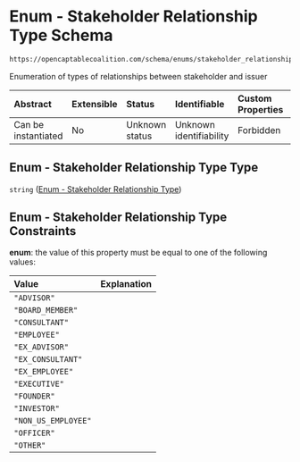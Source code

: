 # Enum - Stakeholder Relationship Type Schema

```txt
https://opencaptablecoalition.com/schema/enums/stakeholder_relationship_type
```

Enumeration of types of relationships between stakeholder and issuer

| Abstract            | Extensible | Status         | Identifiable            | Custom Properties | Additional Properties | Access Restrictions | Defined In                                                                                                                   |
| :------------------ | :--------- | :------------- | :---------------------- | :---------------- | :-------------------- | :------------------ | :--------------------------------------------------------------------------------------------------------------------------- |
| Can be instantiated | No         | Unknown status | Unknown identifiability | Forbidden         | Allowed               | none                | [StakeholderRelationshipType.schema.json](../../schema/enums/StakeholderRelationshipType.schema.json "open original schema") |

## Enum - Stakeholder Relationship Type Type

`string` ([Enum - Stakeholder Relationship Type](stakeholderrelationshiptype.md))

## Enum - Stakeholder Relationship Type Constraints

**enum**: the value of this property must be equal to one of the following values:

| Value               | Explanation |
| :------------------ | :---------- |
| `"ADVISOR"`         |             |
| `"BOARD_MEMBER"`    |             |
| `"CONSULTANT"`      |             |
| `"EMPLOYEE"`        |             |
| `"EX_ADVISOR"`      |             |
| `"EX_CONSULTANT"`   |             |
| `"EX_EMPLOYEE"`     |             |
| `"EXECUTIVE"`       |             |
| `"FOUNDER"`         |             |
| `"INVESTOR"`        |             |
| `"NON_US_EMPLOYEE"` |             |
| `"OFFICER"`         |             |
| `"OTHER"`           |             |
